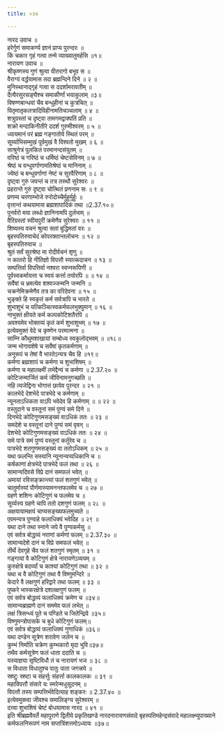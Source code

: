 ```yaml
---
title: ०३७

---
```

नारद उवाच ॥  
हरेर्गुणं समाकर्ण्य ज्ञानं प्राप्य पुरन्दरः ॥  
किं चकार गृहं गत्वा तन्मे व्याख्यातुमर्हसि ॥१॥  
नारायण उवाच ॥  
श्रीकृष्णस्य गुणं श्रुत्वा वीतरागो बभूव स ॥  
वैराग्यं वर्द्धयामास तदा ब्रह्मन्दिने दिने ॥ २ ॥  
मुनिस्थानाद्गृहं गत्वा स ददर्शामरावतीम् ॥  
दैत्यैरसुरसङ्घैश्च समाकीर्णां भयाकुलाम् ॥३॥  
विषण्णबान्धवां चैव बन्धुहीनां च कुत्रचित् ॥  
पितृमातृकलत्रादिविहीनामतिचञ्चलाम् ॥ ४ ॥  
शत्रुग्रस्तां च दृष्ट्वा तामगमद्वाक्पतिं प्रति ॥  
शक्रो मन्दाकिनीतीरे ददर्श गुरुमीश्वरम् ॥ ५ ॥  
ध्यायमानं परं ब्रह्म गङ्गातोये स्थितं परम् ॥  
सूर्य्याभिसम्मुखं पूर्वमुखं वै विश्वतो मुखम् ॥ ६ ॥  
साश्रुनेत्रं पुलकितं परमानन्दसंयुतम् ॥  
वरिष्ठं च गरिष्ठं च धर्मिष्ठं चेष्टसेविनम् ॥ ७ ॥  
श्रेष्ठं च वन्धुवर्गाणामतिश्रेष्ठं च मानिनाम् ॥  
ज्येष्ठं च बन्धुवर्गाणां नेष्टं च सुरवैरिणाम् ॥ ८ ॥  
दृष्ट्वा गुरुं जपन्तं च तत्र तस्थौ सुरेश्वरः ॥  
प्रहरान्ते गुरुं दृष्ट्वा चोत्थितं प्रणनाम सः ॥ ९ ॥  
प्रणम्य चरणाम्भोजे रुरोदोच्चैर्मुहुर्मुर्हुः ॥  
वृत्तान्तं कथयामास ब्रह्मशापादिकं तथा ॥2.37.१०॥  
पुनर्वरो मया लब्धो ज्ञानिनामपि दुर्लभाम् ॥  
वैरिग्रस्तां स्वीयपुरीं क्रमेणैव सुरेश्वरः ॥ ११ ॥  
शिष्यस्य वचनं श्रुत्वा सतां बुद्धिमतां वरः ॥  
बृहस्पतिरुवाचेदं कोपरक्तान्तलोचनः ॥ १२ ॥  
बृहस्पतिरुवाच ॥  
श्रुतं सर्वं सुरश्रेष्ठ मा रोदीर्वचनं शृणु ॥  
न कातरो हि नीतिज्ञो विपत्तौ स्यात्कदाचन ॥ १३ ॥  
सम्पत्तिर्वा विपत्तिर्वा नश्वरा स्वप्नरूपिणी ॥  
पूर्वस्वकर्मायत्ता च स्वयं कर्त्ता तयोरपि ॥ ॥ १४ ॥  
सर्वेषां च भ्रमत्येव शश्वज्जन्मनि जन्मनि ॥  
चक्रनेमिक्रमेणैव तत्र का परिदेवना ॥ १५ ॥  
भुङ्क्ते हि स्वकृतं कर्म सर्वत्रापि च भारते ॥  
शुभाशुभं च यत्किञ्चित्स्वकर्मफलभुक्पुमान् ॥ १६ ॥  
नाभुक्तं क्षीयते कर्म कल्पकोटिशतैरपि ॥  
अवश्यमेव भोक्तव्यं कृतं कर्म शुभाशुभम् ॥ १७ ॥  
इत्येवमुक्तं वेदे च कृष्णेन परमात्मना ॥  
साम्नि कौथुमशाखायां सम्बोध्य स्वकुलोद्भवम् ॥ ॥१८॥  
जन्म भोगावशेषे च सर्वेषां कृतकर्मणाम् ॥  
अनुरूपं च तेषां वै भारतेऽन्यत्र चैव हि ॥१९॥  
कर्मणा ब्रह्मशापं च कर्मणा च शुभाशिषम् ॥  
कर्मणा च महालक्ष्मीं लभेद्दैन्यं च कर्मणा ॥ 2.37.२० ॥  
कोटिजन्मार्जितं कर्म जीविनामनुगच्छति ॥  
नहि त्यजेद्विना भोगात्तं छायेव पुरन्दर ॥ २१ ॥  
कालभेदे देशभेदे पात्रभेदे च कर्मणाम् ॥  
न्यूनताऽधिकता वाऽपि भवेदेव हि कर्मणाम् ॥ ॥ २२ ॥  
वस्तुदाने च वस्तूनां समं पुण्यं समे दिने ॥  
दिनभेदे कोटिगुणमसङ्ख्यं वाऽधिकं ततः ॥ २३ ॥  
समदेशे च वस्तूनां दाने पुण्यं समं वृषन् ॥  
देशभेदे कोटिगुणमसङ्ख्यं वाऽधिकं ततः ॥ २४ ॥  
समे पात्रे समं पुण्यं वस्तूनां कर्तुरेव च ॥  
पात्रभेदे शतगुणमसङ्ख्यं वा ततोऽधिकम् ॥ २५ ॥  
यथा फलन्ति सस्यानि न्यूनान्यप्यधिकानि च ॥  
कर्षकाणां क्षेत्रभेदे पात्रभेदे फलं तथा ॥ २६ ॥  
सामान्यदिवसे विप्रे दानं समफलं भवेत् ॥  
अमायां रविसङ्क्रान्त्यां फलं शतगुणं भवेत् ॥  
चातुर्मास्यां पौर्णमास्यामनन्तफलमेव च ॥ २७ ॥  
ग्रहणे शशिनः कोटिगुणं च फलमेव च ॥  
सूर्य्यस्य ग्रहणे चापि ततो दशगुणं फलम् ॥ २८ ॥  
अक्षयायामक्षयं चाप्यसङ्ख्यफलमुच्यते ॥  
एवमन्यत्र पुण्याहे फलाधिक्यं भवेदिह ॥ २९ ॥  
यथा दाने तथा स्नाने जपे वै पुण्यकर्मसु ॥  
एवं सर्वत्र बोद्धव्यं नराणां कर्मणां फलम् ॥ 2.37.३० ॥  
सामान्यदेशे दानं च विप्रे समफलं भवेत् ॥  
तीर्थे देवगृहे चैव फलं शतगुणं स्मृतम् ॥ ३१ ॥  
गङ्गायां वै कोटिगुणं क्षेत्रे नारायणेऽव्ययम् ॥  
कुरुक्षेत्रे बदर्य्यां च काश्यां कोटिगुणं तथा ॥ ३२ ॥  
यथा च वै कोटिगुणं तथा वै विष्णुमन्दिरे ॥  
केदारे वै लक्षगुणं हरिद्वारे तथा फलम् ॥ ३३ ॥  
पुष्करे भास्करक्षेत्रे दशलक्षगुणं फलम् ॥  
एवं सर्वत्र बोद्धव्यं फलाधिक्यं क्रमेण च ॥३४॥  
सामान्यब्राह्मणे दानं सममेव फलं लभेत् ॥  
लक्षं त्रिसन्ध्यं पूते च पण्डिते च जितेन्द्रिये ॥३५॥  
विष्णुमन्त्रोपासके च बुधे कोटिगुणं फलम्॥  
एवं सर्वत्र बोद्धव्यं फलाधिक्यं गुणाधिकं ॥३६॥  
यथा दण्डेन सूत्रेण शरावेण जलेन च ॥  
कुम्भं निर्माति चक्रेण कुम्भकारो मृदा भुवि॥३७॥  
तथैव कर्मसूत्रेण फलं धाता ददाति च ॥  
यस्याज्ञया सृष्टिविधौ तं च नारायणं भज ॥ ३८ ॥  
स विधाता विधातुश्च पातुः पाता जगत्त्रये ॥  
स्रष्टुः स्रष्टा च संहर्त्तुः संहर्त्ता कालकालकः ॥ ३९ ॥  
महाविपत्तौ संसारे यः स्मरेन्मधुसूदनम् ॥  
विपत्तौ तस्य सम्पत्तिर्भवेदित्याह शङ्करः ॥ 2.37.४० ॥  
इत्येवमुक्त्वा जीवश्च समालिङ्ग्य सुरेश्वरम् ॥  
दत्त्वा शुभाशिषं चेष्टं बोधयामास नारद ॥ ४१ ॥  
इति श्रीब्रह्मवैवर्ते महापुराणे द्वितीये प्रकृतिखण्डे नारदनारायणसंवादे बृहस्पतिमहेन्द्रसंवादे महालक्ष्म्युपाख्याने कर्मफलनिरूपणं नाम सप्तत्रिंशत्तमोऽध्यायः ॥३७॥
